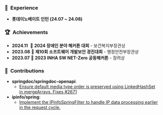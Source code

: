 ### 💼 &nbsp;Experience

- **롯데이노베이트 인턴 (24.07 ~ 24.08)**

### 🏆 &nbsp;Achievements

- **2024.11**&nbsp; 🏅 **2024 장애인 분야 해커톤 대회** - 보건복지부장관상
- **2023.08**&nbsp;🏅 **제10회 소프트웨어 개발보안 경진대회** - 행정안전부장관상
- **2023.07**&nbsp;🏅 **2023 INHA SW NET-Zero 공동해커톤** - 장려상

### 🌳 &nbsp;Contributions

- **springdoc/springdoc-openapi**:
    - [Ensure default media type order is preserved using LinkedHashSet in mergeArrays. Fixes #2671](https://github.com/springdoc/springdoc-openapi/pull/2672)
- **ipinfo/spring**:
    - [Implement the IPinfoSpringFilter to handle IP data processing earlier in the request cycle.](https://github.com/ipinfo/spring/pull/25)
